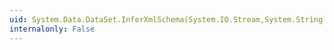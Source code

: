 ```yaml
---
uid: System.Data.DataSet.InferXmlSchema(System.IO.Stream,System.String[])
internalonly: False
---
```

